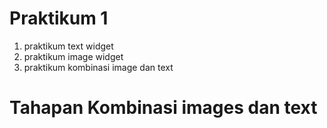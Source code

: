 # Praktikum 1
1. praktikum text widget
2. praktikum image widget
3. praktikum kombinasi image dan text

# Tahapan Kombinasi images dan text